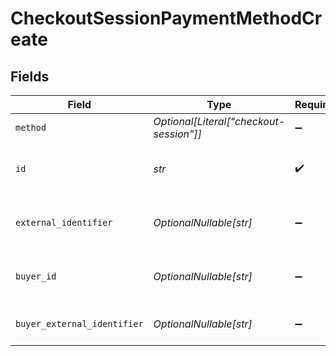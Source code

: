 # CheckoutSessionPaymentMethodCreate


## Fields

| Field                                                                                         | Type                                                                                          | Required                                                                                      | Description                                                                                   | Example                                                                                       |
| --------------------------------------------------------------------------------------------- | --------------------------------------------------------------------------------------------- | --------------------------------------------------------------------------------------------- | --------------------------------------------------------------------------------------------- | --------------------------------------------------------------------------------------------- |
| `method`                                                                                      | *Optional[Literal["checkout-session"]]*                                                       | :heavy_minus_sign:                                                                            | Always `checkout-session`                                                                     | checkout-session                                                                              |
| `id`                                                                                          | *str*                                                                                         | :heavy_check_mark:                                                                            | The ID for the checkout session.                                                              | 4137b1cf-39ac-42a8-bad6-1c680d5dab6b                                                          |
| `external_identifier`                                                                         | *OptionalNullable[str]*                                                                       | :heavy_minus_sign:                                                                            | The merchant reference that can be used to match the payment method against your own records. | card-12345                                                                                    |
| `buyer_id`                                                                                    | *OptionalNullable[str]*                                                                       | :heavy_minus_sign:                                                                            | The `id` of a stored buyer to use Use this instead of the `buyer_external_identifier`.        | fe26475d-ec3e-4884-9553-f7356683f7f9                                                          |
| `buyer_external_identifier`                                                                   | *OptionalNullable[str]*                                                                       | :heavy_minus_sign:                                                                            | The `external_identifier` of a stored buyer to use. Use this instead of the `buyer_id`.       | buyer-12345                                                                                   |